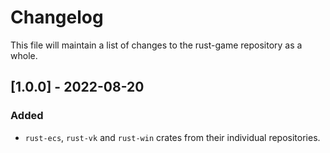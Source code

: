 # Changelog
This file will maintain a list of changes to the rust-game repository as a whole.


## [1.0.0] - 2022-08-20
### Added
- `rust-ecs`, `rust-vk` and `rust-win` crates from their individual repositories.
